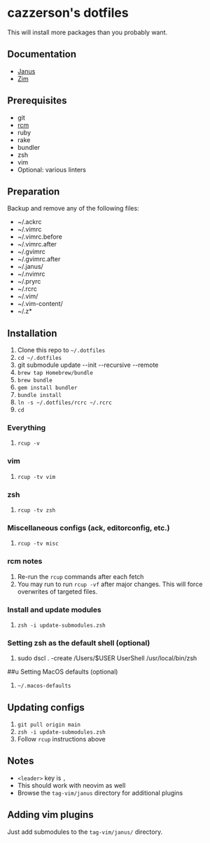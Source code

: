 # cazzerson's dotfiles

This will install more packages than you probably want.

## Documentation

* [Janus](https://github.com/carlhuda/janus)
* [Zim](https://github.com/Eriner/zim)

## Prerequisites

* git
* [rcm](https://github.com/thoughtbot/rcm#installation)
* ruby
* rake
* bundler
* zsh
* vim
* Optional: various linters

## Preparation

Backup and remove any of the following files:

* ~/.ackrc
* ~/.vimrc
* ~/.vimrc.before
* ~/.vimrc.after
* ~/.gvimrc
* ~/.gvimrc.after
* ~/.janus/
* ~/.nvimrc
* ~/.pryrc
* ~/.rcrc
* ~/.vim/
* ~/.vim-content/
* ~/.z*

## Installation

1. Clone this repo to `~/.dotfiles`
2. `cd ~/.dotfiles`
3. git submodule update --init --recursive --remote
4. `brew tap Homebrew/bundle`
5. `brew bundle`
6. `gem install bundler`
7. `bundle install`
8. `ln -s ~/.dotfiles/rcrc ~/.rcrc`
9. `cd`

### Everything

1. `rcup -v`

### vim

1. `rcup -tv vim`

### zsh

1. `rcup -tv zsh`

### Miscellaneous configs (ack, editorconfig, etc.)

1. `rcup -tv misc`

### rcm notes

1. Re-run the `rcup` commands after each fetch
2. You may run to run `rcup -vf` after major changes. This will force overwrites of targeted files.

### Install and update modules

1. `zsh -i update-submodules.zsh`

### Setting zsh as the default shell (optional)

1. sudo dscl . -create /Users/$USER UserShell /usr/local/bin/zsh

##u Setting MacOS defaults (optional)

1. `~/.macos-defaults`

## Updating configs

1. `git pull origin main`
2. `zsh -i update-submodules.zsh`
3. Follow `rcup` instructions above

## Notes

* `<leader>` key is `,`
* This should work with neovim as well
* Browse the `tag-vim/janus` directory for additional plugins

## Adding vim plugins

Just add submodules to the `tag-vim/janus/` directory.
